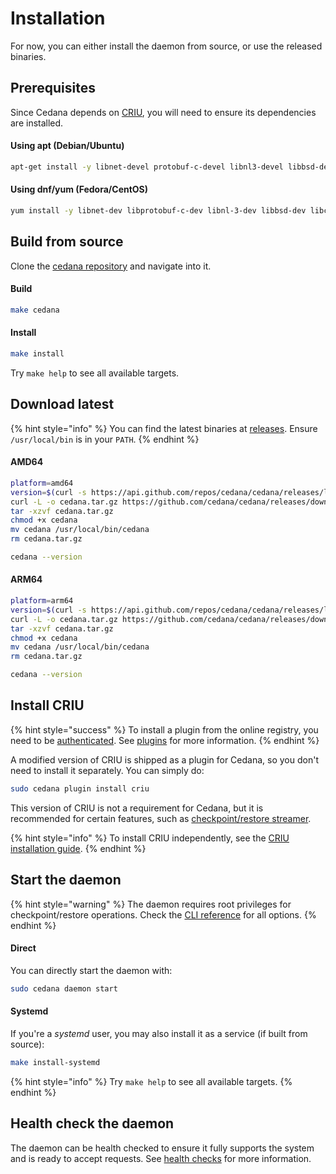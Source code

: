 # Installation

For now, you can either install the daemon from source, or use the released binaries.

## Prerequisites

Since Cedana depends on [CRIU](https://criu.org), you will need to ensure its dependencies are installed.

#### Using apt (Debian/Ubuntu)

```sh
apt-get install -y libnet-devel protobuf-c-devel libnl3-devel libbsd-devel libcap-devel libseccomp-devel gpgme-devel nftables-devel
```

#### Using dnf/yum (Fedora/CentOS)

```sh
yum install -y libnet-dev libprotobuf-c-dev libnl-3-dev libbsd-dev libcap-dev libseccomp-dev libgpgme11-dev libnftables1
```

## Build from source

Clone the [cedana repository](https://github.com/cedana/cedana) and navigate into it.

#### Build

```sh
make cedana
```

#### Install

```sh
make install
```

Try `make help` to see all available targets.

## Download latest

{% hint style="info" %}
You can find the latest binaries at [releases](https://github.com/cedana/cedana/releases). Ensure `/usr/local/bin` is in your `PATH`.
{% endhint %}

#### AMD64

```sh
platform=amd64
version=$(curl -s https://api.github.com/repos/cedana/cedana/releases/latest | grep tag_name | cut -d '"' -f 4)
curl -L -o cedana.tar.gz https://github.com/cedana/cedana/releases/download/$version/cedana-$platform.tar.gz
tar -xzvf cedana.tar.gz
chmod +x cedana
mv cedana /usr/local/bin/cedana
rm cedana.tar.gz

cedana --version
```

#### ARM64

```sh
platform=arm64
version=$(curl -s https://api.github.com/repos/cedana/cedana/releases/latest | grep tag_name | cut -d '"' -f 4)
curl -L -o cedana.tar.gz https://github.com/cedana/cedana/releases/download/v0.9.245/cedana-$platform.tar.gz
tar -xzvf cedana.tar.gz
chmod +x cedana
mv cedana /usr/local/bin/cedana
rm cedana.tar.gz

cedana --version
```

## Install CRIU

{% hint style="success" %}
To install a plugin from the online registry, you need to be [authenticated](authentication.md). See [plugins](plugins.md) for more information.
{% endhint %}

A modified version of CRIU is shipped as a plugin for Cedana, so you don't need to install it separately. You can simply do:

```sh
sudo cedana plugin install criu
```

This version of CRIU is not a requirement for Cedana, but it is recommended for certain features, such as [checkpoint/restore streamer](../guides/streamer/cr.md).

{% hint style="info" %}
To install CRIU independently, see the [CRIU installation guide](https://criu.org/Installation).
{% endhint %}

## Start the daemon

{% hint style="warning" %}
The daemon requires root privileges for checkpoint/restore operations. Check the [CLI reference](../references/cli/cedana.md) for all options.
{% endhint %}

#### Direct

You can directly start the daemon with:

```sh
sudo cedana daemon start
```

#### Systemd

If you're a _systemd_ user, you may also install it as a service (if built from source):

```sh
make install-systemd
```

{% hint style="info" %}
Try `make help` to see all available targets.
{% endhint %}

## Health check the daemon

The daemon can be health checked to ensure it fully supports the system and is ready to accept requests. See [health checks](health.md) for more information.
